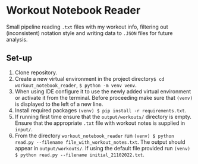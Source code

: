 # Workout Notebook Reader
Small pipeline reading `.txt` files with my workout info, filtering out (inconsistent) notation style and writing data to `.JSON` files for future analysis.
## Set-up
1. Clone repository.
2. Create a new virtual environment in the project directory`$ cd workout_notebook_reader`, `$ python -m venv venv`.
3. When using IDE configure it to use the newly added virtual environment or activate it from the terminal. Before proceeding make sure that `(venv)` is displayed to the left of a new line.
4. Install required packages `(venv) $ pip install -r requirements.txt`.
5. If running first time ensure that the `output/workouts/` directory is empty. Ensure that the appropriate `.txt` file with workout notes is supplied in `input/`.
6. From the directory `workout_notebook_reader` run `(venv) $ python read.py --filename file_with_workout_notes.txt`. The output should appear in `output/workouts/`. If using the default file provided run `(venv) $ python read.py --filename initial_21102022.txt`.
